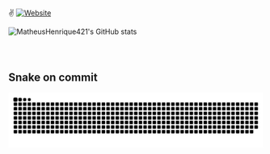 ✌️ [![Website](https://img.shields.io/website-up-down-green-red/http/monip.org.svg)](https://matheushenrique421.github.io/Meu-primeiro-Portifolio/)


![MatheusHenrique421's GitHub stats](https://github-readme-stats.vercel.app/api?username=MatheusHenrique421&show_icons=true&theme=merko)

<div>
<img aligin="center" alt="" height="25" wisth="25" src="https://cdn.jsdelivr.net/gh/devicons/devicon/icons/csharp/csharp-original.svg" />
 
<img aligin="center" alt="" height="25" wisth="25" src="https://cdn.jsdelivr.net/gh/devicons/devicon/icons/javascript/javascript-original.svg" />
 
<img aligin="center" alt="" height="25" wisth="25" src="https://cdn.jsdelivr.net/gh/devicons/devicon/icons/dot-net/dot-net-original.svg" />
 
<img aligin="center" alt="" height="25" wisth="25" src="https://cdn.jsdelivr.net/gh/devicons/devicon/icons/dotnetcore/dotnetcore-original.svg" />
 
<img aligin="center" alt="" height="25" wisth="25" src="https://cdn.jsdelivr.net/gh/devicons/devicon/icons/microsoftsqlserver/microsoftsqlserver-plain-wordmark.svg" />
 
<img aligin="center" alt="" height="25" wisth="25" src="https://cdn.jsdelivr.net/gh/devicons/devicon/icons/bootstrap/bootstrap-original-wordmark.svg" />
 
  
<img aligin="center" alt="" height="25" wisth="25" src="https://cdn.jsdelivr.net/gh/devicons/devicon/icons/gitlab/gitlab-original-wordmark.svg" />
</div>

#
## Snake on commit
![Snake animation](https://github.com/MatheusHenrique421/MatheusHenrique421/blob/output/github-contribution-grid-snake.svg)
# 

[![]()]()
